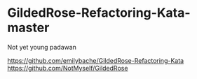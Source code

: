 # GildedRose-Refactoring-Kata-master
Not yet young padawan


https://github.com/emilybache/GildedRose-Refactoring-Kata
https://github.com/NotMyself/GildedRose